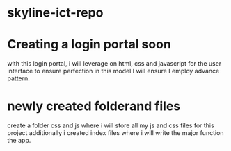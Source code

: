 # skyline-ict-repo

# Creating a login portal soon 
with this  login portal, i will leverage on  html, css and javascript for the user interface
to ensure perfection in this model I will ensure I employ advance pattern.



# newly created folderand files 
create a folder css and js where i will store all my  js and css files for this project
additionally i created  index files where i will write the major function the app.


